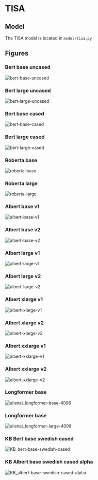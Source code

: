 # TISA

## Model

The TISA model is located in `model/tisa.py`

## Figures

### Bert base uncased
<img src="figures/EpEpT/bert-base-uncased.png" alt="bert-base-uncased" class="inline"/>

### Bert large uncased
<img src="figures/EpEpT/bert-large-uncased.png" alt="bert-large-uncased" class="inline"/>

### Bert base cased
<img src="figures/EpEpT/bert-base-cased.png" alt="bert-base-cased" class="inline"/>

### Bert large cased
<img src="figures/EpEpT/bert-large-cased.png" alt="bert-large-cased" class="inline"/>

### Roberta base
<img src="figures/EpEpT/roberta-base.png" alt="roberta-base" class="inline"/>

### Roberta large
<img src="figures/EpEpT/roberta-large.png" alt="roberta-large" class="inline"/>

### Albert base v1
<img src="figures/EpEpT/albert-base-v1.png" alt="albert-base-v1" class="inline"/>

### Albert base v2
<img src="figures/EpEpT/albert-base-v2.png" alt="albert-base-v2" class="inline"/>

### Albert large v1
<img src="figures/EpEpT/albert-large-v1.png" alt="albert-large-v1" class="inline"/>

### Albert large v2
<img src="figures/EpEpT/albert-large-v2.png" alt="albert-large-v2" class="inline"/>

### Albert xlarge v1
<img src="figures/EpEpT/albert-xlarge-v1.png" alt="albert-xlarge-v1" class="inline"/>

### Albert xlarge v2
<img src="figures/EpEpT/albert-xlarge-v2.png" alt="albert-xlarge-v2" class="inline"/>

### Albert xxlarge v1
<img src="figures/EpEpT/albert-xxlarge-v1.png" alt="albert-xxlarge-v1" class="inline"/>

### Albert xxlarge v2
<img src="figures/EpEpT/albert-xxlarge-v2.png" alt="albert-xxlarge-v2" class="inline"/>

### Longformer base
<img src="figures/EpEpT/allenai_longformer-base-4096.png" alt="allenai_longformer-base-4096" class="inline"/>

### Longformer base
<img src="figures/EpEpT/allenai_longformer-large-4096.png" alt="allenai_longformer-large-4096" class="inline"/>

### KB Bert base swedish cased
<img src="figures/EpEpT/KB_bert-base-swedish-cased.png" alt="KB_bert-base-swedish-cased" class="inline"/>

### KB Albert base swedish cased alpha
<img src="figures/EpEpT/KB_albert-base-swedish-cased-alpha.png" alt="KB_albert-base-swedish-cased-alpha" class="inline"/>
